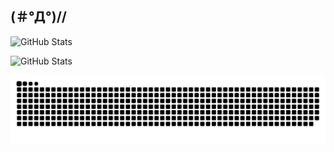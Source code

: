 ## (＃°Д°)//

![GitHub Stats](https://github-readme-stats.vercel.app/api?username=eitaaaaar&theme=tokyonight&show_icons=true&hide_border=true&count_private=true)

![GitHub Stats](https://github-readme-stats.vercel.app/api/top-langs/?username=eitaaaaar&theme=tokyonight&show_icons=true&hide_border=true&layout=compact)

![Snake](https://raw.githubusercontent.com/eitaaaaar/eitaaaaar/output/github-contribution-grid-snake-dark.svg)
